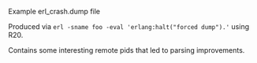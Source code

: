 Example erl_crash.dump file

Produced via `erl -sname foo -eval 'erlang:halt("forced dump").'` using R20.

Contains some interesting remote pids that led to parsing improvements.